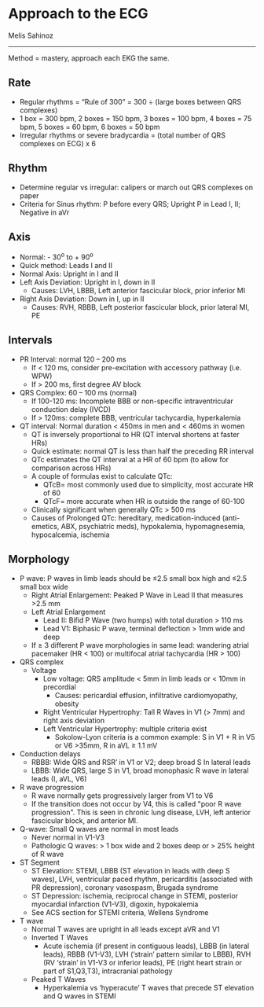 # Approach to the ECG

Melis Sahinoz

---

Method = mastery, approach each EKG the same.

## Rate

- Regular rhythms = “Rule of 300” = 300 ÷ (large boxes between QRS
    complexes)
- 1 box = 300 bpm, 2 boxes = 150 bpm, 3 boxes = 100 bpm, 4 boxes = 75 bpm, 5 boxes = 60 bpm, 6 boxes = 50 bpm 
- Irregular rhythms or severe bradycardia = (total number of QRS
    complexes on ECG) x 6

## Rhythm

- Determine regular vs irregular: calipers or march out QRS complexes
    on paper
- Criteria for Sinus rhythm: P before every QRS; Upright P in Lead I,
    II; Negative in aVr

## Axis

- Normal: - 30<sup>o</sup> to + 90<sup>o</sup>
- Quick method: Leads I and II
- Normal Axis: Upright in I and II
- Left Axis Deviation: Upright in I, down in II
    - Causes: LVH, LBBB, Left anterior fascicular block, prior
        inferior MI
- Right Axis Deviation: Down in I, up in II
    - Causes: RVH, RBBB, Left posterior fascicular block, prior
        lateral MI, PE

## Intervals

- PR Interval: normal 120 – 200 ms
    - If < 120 ms, consider pre-excitation with accessory pathway (i.e.
        WPW)
    - If > 200 ms, first degree AV block
- QRS Complex: 60 – 100 ms (normal)
    - If 100-120 ms: Incomplete BBB or non-specific intraventricular
        conduction delay (IVCD)
    - If > 120ms: complete BBB, ventricular tachycardia, hyperkalemia
- QT interval: Normal duration < 450ms in men and < 460ms in women
    - QT is inversely proportional to HR (QT interval shortens at faster
        HRs)
    - Quick estimate: normal QT is less than half the preceding RR
        interval
    - QTc estimates the QT interval at a HR of 60 bpm (to allow for
        comparison across HRs)
    - A couple of formulas exist to calculate QTc:
        - QTcB= most commonly used due to simplicity, most accurate HR of
            60
        - QTcF= more accurate when HR is outside the range of 60-100
    - Clinically significant when generally QTc > 500 ms
    - Causes of Prolonged QTc: hereditary, medication-induced
        (anti-emetics, ABX, psychiatric meds), hypokalemia, hypomagnesemia,
        hypocalcemia, ischemia

## Morphology

- P wave: P waves in limb leads should be ≤2.5 small box high and ≤2.5
    small box wide
    - Right Atrial Enlargement: Peaked P Wave in Lead II that measures >2.5 mm
    - Left Atrial Enlargement
        - Lead II: Bifid P Wave (two humps) with total duration > 110 ms
        - Lead V1: Biphasic P wave, terminal deflection > 1mm wide and deep
    - If ≥ 3 different P wave morphologies in same lead: wandering atrial
        pacemaker (HR < 100) or multifocal atrial tachycardia (HR > 100)
- QRS complex
    - Voltage
        - Low voltage: QRS amplitude < 5mm in limb leads or < 10mm in
            precordial
            - Causes: pericardial effusion, infiltrative cardiomyopathy,
                obesity
        - Right Ventricular Hypertrophy: Tall R Waves in V1 (> 7mm) and
            right axis deviation
        - Left Ventricular Hypertrophy: multiple criteria exist
            - Sokolow-Lyon criteria is a common example: S in V1 + R in V5
                or V6 >35mm, R in aVL ≥ 1.1 mV
- Conduction delays
    - RBBB: Wide QRS and RSR’ in V1 or V2; deep broad S In lateral
        leads
    - LBBB: Wide QRS, large S in V1, broad monophasic R wave in
        lateral leads (I, aVL, V6)
- R wave progression
    - R wave normally gets progressively larger from V1 to V6
    - If the transition does not occur by V4, this is called "poor R
        wave progression". This is seen in chronic lung disease, LVH,
        left anterior fascicular block, and anterior MI.
- Q-wave: Small Q waves are normal in most leads
    - Never normal in V1-V3
    - Pathologic Q waves: > 1 box wide and 2 boxes deep or > 25% height
        of R wave
- ST Segment
    - ST Elevation: STEMI, LBBB (ST elevation in leads with deep S waves),
        LVH, ventricular paced rhythm, pericarditis (associated with PR
        depression), coronary vasospasm, Brugada syndrome
    - ST Depression: ischemia, reciprocal change in STEMI, posterior
        myocardial infarction (V1-V3), digoxin, hypokalemia
    - See ACS section for STEMI criteria, Wellens Syndrome
- T wave
    - Normal T waves are upright in all leads except aVR and V1
    - Inverted T Waves
        - Acute ischemia (if present in contiguous leads), LBBB (in
            lateral leads), RBBB (V1-V3), LVH (‘strain’ pattern similar to
            LBBB), RVH (RV ‘strain’ in V1-V3 or inferior leads), PE (right
            heart strain or part of S1,Q3,T3), intracranial pathology
    - Peaked T Waves
        - Hyperkalemia vs ‘hyperacute’ T waves that precede ST elevation
            and Q waves in STEMI
